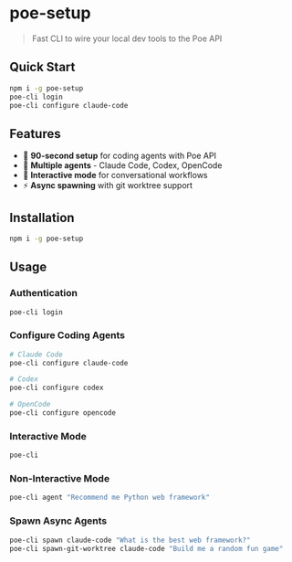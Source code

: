 # poe-setup

> Fast CLI to wire your local dev tools to the Poe API

## Quick Start

```bash
npm i -g poe-setup
poe-cli login
poe-cli configure claude-code
```

## Features

- 🚀 **90-second setup** for coding agents with Poe API
- 🤖 **Multiple agents** - Claude Code, Codex, OpenCode
- 💬 **Interactive mode** for conversational workflows
- ⚡ **Async spawning** with git worktree support

## Installation

```bash
npm i -g poe-setup
```

## Usage

### Authentication

```bash
poe-cli login
```

### Configure Coding Agents

```bash
# Claude Code
poe-cli configure claude-code

# Codex
poe-cli configure codex

# OpenCode
poe-cli configure opencode
```

### Interactive Mode

```bash
poe-cli
```

### Non-Interactive Mode

```bash
poe-cli agent "Recommend me Python web framework"
```

### Spawn Async Agents

```bash
poe-cli spawn claude-code "What is the best web framework?"
poe-cli spawn-git-worktree claude-code "Build me a random fun game"
```